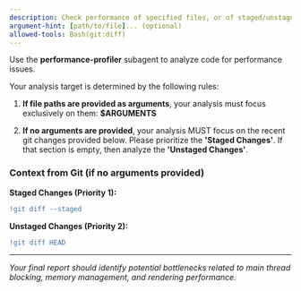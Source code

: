 ```yaml
---
description: Check performance of specified files, or of staged/unstaged git changes.
argument-hint: [path/to/file]... (optional)
allowed-tools: Bash(git:diff)
---
```

Use the **performance-profiler** subagent to analyze code for performance issues.

Your analysis target is determined by the following rules:

1.  **If file paths are provided as arguments**, your analysis must focus exclusively on them: **$ARGUMENTS**

2.  **If no arguments are provided**, your analysis MUST focus on the recent git changes provided below. Please prioritize the **'Staged Changes'**. If that section is empty, then analyze the **'Unstaged Changes'**.

### Context from Git (if no arguments provided)

**Staged Changes (Priority 1):**
```diff
!git diff --staged
```

**Unstaged Changes (Priority 2):**
```diff
!git diff HEAD
```
---
*Your final report should identify potential bottlenecks related to main thread blocking, memory management, and rendering performance.*